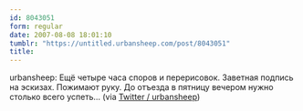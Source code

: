 ```yaml
---
id: 8043051
form: regular
date: 2007-08-08 18:01:10
tumblr: "https://untitled.urbansheep.com/post/8043051"
title:
---
```


<p>urbansheep: Ещё четыре часа споров и перерисовок. Заветная подпись на эскизах. Пожимают руку. До отъезда в пятницу вечером нужно столько всего успеть&hellip; (via <a href="http://twitter.com/urbansheep/statuses/194158232">Twitter / urbansheep</a>)</p>

